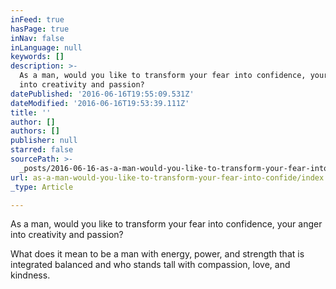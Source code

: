 ```yaml
---
inFeed: true
hasPage: true
inNav: false
inLanguage: null
keywords: []
description: >-
  As a man, would you like to transform your fear into confidence, your anger
  into creativity and passion?
datePublished: '2016-06-16T19:55:09.531Z'
dateModified: '2016-06-16T19:53:39.111Z'
title: ''
author: []
authors: []
publisher: null
starred: false
sourcePath: >-
  _posts/2016-06-16-as-a-man-would-you-like-to-transform-your-fear-into-confide.md
url: as-a-man-would-you-like-to-transform-your-fear-into-confide/index.html
_type: Article

---
```

As a man, would you like to transform your fear into confidence, your anger into creativity and passion?

What does it mean to be a man with energy, power, and strength that is integrated balanced and who stands tall with compassion, love, and kindness.